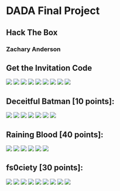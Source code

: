 # DADA Final Project
## Hack The Box
### Zachary Anderson


## Get the Invitation Code

![](img/invitecode/signup.png)
![](img/invitecode/devtools.png)
![](img/invitecode/apifunc.png)
![](img/invitecode/console.png)
![](img/invitecode/decode-console.png)
![](img/invitecode/curl.png)
![](img/invitecode/decode-curl.png)
![](img/invitecode/enter.png)
![](img/invitecode/congrats.png)

## Deceitful Batman [10 points]:

![](img/challenge1/instructions.png)
![](img/challenge1/files.png)
![](img/challenge1/encrypted.png)
![](img/challenge1/site.png)
![](img/challenge1/key.png)
![](img/challenge1/solved.png)
![](img/challenge1/complete.png)

## Raining Blood [40 points]:

![](img/challenge2/instructions.png)
![](img/challenge2/files.png)
![](img/challenge2/play.png)
![](img/challenge2/found.png)
![](img/challenge2/decode.png)
![](img/challenge2/complete.png)

## fs0ciety [30 points]:

![](img/challenge3/instructions.png)
![](img/challenge3/zipfile.png)
![](img/challenge3/passwordscreen.png)
![](img/challenge3/jtryourock.png)
![](img/challenge3/txtfile.png)
![](img/challenge3/encrypted.png)
![](img/challenge3/decode64.png)
![](img/challenge3/binarytoletter.png)
![](img/challenge3/complete.png)
